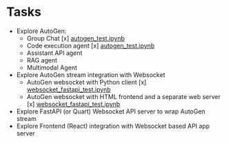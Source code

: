 # Tasks
- Explore AutoGen: 
  - Group Chat [x] [autogen_test.ipynb](autogen_test.ipynb)
  - Code execution agent [x] [autogen_test.ipynb](autogen_test.ipynb)
  - Assistant API agent
  - RAG agent
  - Multimodal Agent
- Explore AutoGen stream integration with Websocket
  - AutoGen websocket with Python client [x] [websocket_fastapi_test.ipynb](websocket_fastapi_test.ipynb)
  - AutoGen websocket with HTML frontend and a separate web server [x] [websocket_fastapi_test.ipynb](websocket_fastapi_test.ipynb)
- Explore FastAPI (or Quart) Websocket API server to wrap AutoGen stream
- Explore Frontend (React) integration with Websocket based API app server